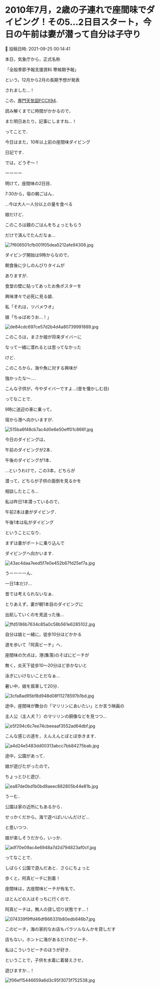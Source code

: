 # 2010年7月，2歳の子連れで座間味でダイビング！その5…2日目スタート，今日の午前は妻が潜って自分は子守り

📅 投稿日時: 2021-09-25 00:14:41

本日，気象庁から，正式名称


「全般季節予報支援資料  寒候期予報」


という，12月から2月の長期予想が発表


されました…！





この，[専門天気図FCCX94](https://www.sunny-spot.net/chart/FCXX94.pdf)．


読み解くまでに時間がかかるので，


また明日あたり，記事にしますね…！





ってことで．


今日はまた，10年以上前の座間味ダイビング


日記です．


では，どうぞ～！


ーーーー





明けて，座間味の2日目．


7:30から，宿の朝ごはん．





…今は大人一人分以上の量を食べる


娘だけど．


このころは親のごはんをちょっともらう


だけで済んでたんだなぁ…




![7f606501cfb001f05dea5212afe94308.jpg](images/7f606501cfb001f05dea5212afe94308.jpg)







ダイビング開始は9時からなので，


朝食後に少しのんびりタイムが


ありますが．


食堂の壁に貼ってあったお魚ポスターを


興味津々で必死に見る娘．


私「それは，ツバメウオ」


娘「ちゅばめうお…！」




![de84cdc697ce57d2b4d4a80739991889.jpg](images/de84cdc697ce57d2b4d4a80739991889.jpg)




このころは，まさか娘が将来ダイバーに


なって一緒に潜れるとは思ってなかった


けど．


このころから，海や魚に対する興味が


強かったな～…．





こんな子供が，今やダイバーですよ…(昔を懐かしむ目)





ってなことで．


9時に送迎の車に乗って，


宿から港へ向かいますが．




![515ba6f48cb7ac4d0e6e50eff01c866f.jpg](images/515ba6f48cb7ac4d0e6e50eff01c866f.jpg)







今日のダイビングは，


午前のダイビングが2本．


午後のダイビングが1本．





…というわけで，この3本，どちらが


潜って，どちらが子供の面倒を見るかを


相談したところ…





私は昨日1本潜っているので，


午前2本は妻がダイビング．


午後1本は私がダイビング


ということになり．


まずは妻がボートに乗り込んで


ダイビングへ向かいます．




![43ac4daa7eed5f7e0e452b67fd25ef7a.jpg](images/43ac4daa7eed5f7e0e452b67fd25ef7a.jpg)







うーーーーん．


一日1本だけ…


昔では考えられないなぁ．





とりあえず，妻が朝1本目のダイビングに


出航していくのを見送った後…




![ffd5186b7634c85a0c58b561e6285102.jpg](images/ffd5186b7634c85a0c58b561e6285102.jpg)







自分は娘と一緒に，徒歩10分ほどかかる


道を歩いて「阿真ビーチ」へ．





座間味の欠点は，港(集落)のそばにビーチが


無く，炎天下徒歩10～20分ほど歩かないと


泳ぎにいけないことだなぁ…


暑い中，娘を肩車して20分．




![3cfa8ad95bf8d948d08f11278597b1bd.jpg](images/3cfa8ad95bf8d948d08f11278597b1bd.jpg)







途中，座間味が舞台の「マリリンにあいたい」とか言う映画の


主人公（主人犬？）のマリリンの銅像などを見つつ…




![e5f294c6c7ee74cbeeaaf3552ad64dbf.jpg](images/e5f294c6c7ee74cbeeaaf3552ad64dbf.jpg)







こんな感じの道を，えんえんとぼとぼ歩きます．




![a4d24e5483dd00313abcc7bb84275bab.jpg](images/a4d24e5483dd00313abcc7bb84275bab.jpg)







途中，公園があって．


娘が遊びたがったので，


ちょっとひと遊び．




![ea87de0bd1b0bd9aeec882805b44e81b.jpg](images/ea87de0bd1b0bd9aeec882805b44e81b.jpg)







うーむ．


公園は家の近所にもあるから．


せっかくだから，海で遊べばいいんだけど…


と思いつつ．


娘が楽しそうだから，いっか．




![adf70e09ac4e6948a7d2d794823af0cf.jpg](images/adf70e09ac4e6948a7d2d794823af0cf.jpg)







ってなことで．


しばらく公園で遊んだあと．さらにちょっと


歩くと，阿真ビーチに到着！


座間味は，古座間味ビーチが有名で，


ほとんどの人はそっちに行くので．


阿真ビーチは，無人の貸し切り状態です…！




![074339f9ffd46df866331b80edb646b7.jpg](images/074339f9ffd46df866331b80edb646b7.jpg)







このビーチ，海の家的なお店もパラソルなんかを貸しだす


店もない，ホントに海があるだけのビーチ．


私はこういうビーチのほうが好き．





ということで，子供を水着に着替えさせ，


遊びますか…！




![f06ef15446659a6d3c95f3073f752538.jpg](images/f06ef15446659a6d3c95f3073f752538.jpg)

